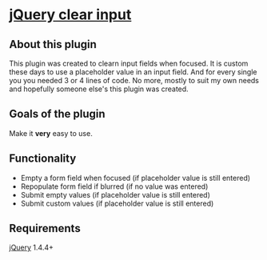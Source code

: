 [jQuery clear input](http://github.com/thijsdamen/jquery-clearinput/)
==================================================

About this plugin
--------------------------------------

This plugin was created to clearn input fields when focused. It is custom these days to use a placeholder value in an input field. And for every single you you needed 3 or 4 lines of code.
No more, mostly to suit my own needs and hopefully someone else's this plugin was created.

Goals of the plugin
--------------------------------------
Make it <b>very</b> easy to use.


Functionality
--------------------------------------
- Empty a form field when focused (if placeholder value is still entered)
- Repopulate form field if blurred (if no value was entered)
- Submit empty values (if placeholder value is still entered)
- Submit custom values (if placeholder value is still entered)

Requirements
--------------------------------------
[jQuery](http://jquery.com/) 1.4.4+